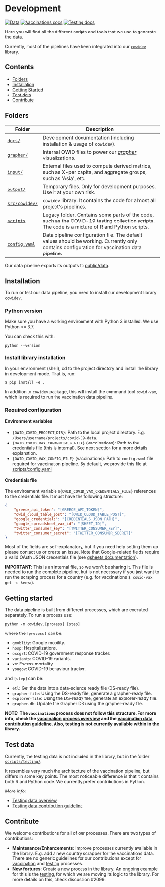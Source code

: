 # Development
[![Data](https://img.shields.io/badge/go_to-public_data-purple)](../../../public/data/)
[![Vaccinations docs](https://img.shields.io/badge/vaccination-docs-0055ff)](docs/vaccinations/README.md)
[![Testing docs](https://img.shields.io/badge/testing-docs-0055ff)](scripts/testing/README.md)

Here you will find all the different scripts and tools that we use to generate [the
data](https://github.com/owid/covid-19-data/tree/master/public/data). 

Currently, most of the  pipelines have been integrated into our [`cowidev`](src/cowidev) library.


## Contents

- [Folders](#folders)
- [Installation](#installation)
- [Getting Started](#getting-started)
- [Test data](#test-data)
- [Contribute](#contribute)

## Folders
|Folder|Description                  |
|------|-----------------------------|
|[`docs/`](docs)|Development documentation (including installation & usage of `cowidev`).|
|[`grapher/`](grapher)|Internal OWID files to power our [_grapher_](https://ourworldindata.org/owid-grapher) visualizations.|
|[`input/`](input)|External files used to compute derived metrics, such as X-per capita, and aggregate groups, such as 'Asia', etc.|
|[`output/`](output)|Temporary files. Only for development purposes. Use it at your own risk.|
|[`src/cowidev/`](src/cowidev)|`cowidev` library. It contains the code for almost all project's pipelines.|
|[`scripts`](scripts)|Legacy folder. Contains some parts of the code, such as the COVID-19 testing collection scripts. The code is a mixture of R and Python scripts.|
|[`config.yaml`](config.yaml)|Data pipeline configuration file. The default values should be working. Currently only contains configuration for vaccination data pipeline.|

Our data pipeline exports its outputs to [public/data](../public/data).


## Installation
To run or test our data pipeline, you need to install our development library `cowidev`.

### Python version
Make sure you have a working environment with Python 3 installed. We use Python >= 3.7.

You can check this with:

```
python --version
```

### Install library installation
In your environment (shell), cd to the project directory and install the library in development mode. That is, run:

```
$ pip install -e .
```

In addition to `cowidev` package, this will install the command tool `cowid-vax`, which is required
to run the vaccination data pipeline.

### Required configuration

#### Environment variables
- `{OWID_COVID_PROJECT_DIR}`: Path to the local project directory. E.g. `/Users/username/projects/covid-19-data`.
- `{OWID_COVID_VAX_CREDENTIALS_FILE}` (vaccinations): Path to the credentials file (this is internal). See next section
  for a more details explanation.
- `{OWID_COVID_VAX_CONFIG_FILE}` (vaccinations): Path to `config.yaml` file required for vaccination pipeline. By
  default, we provide this file at [scripts/config.yaml](../../scripts/config.yaml)

#### Credentials file
The environment variable `${OWID_COVID_VAX_CREDENTIALS_FILE}` references to the credentials file. It must have the following structure:

```json
{
    "greece_api_token": "[GREECE_API_TOKEN]",
    "owid_cloud_table_post": "[OWID_CLOUD_TABLE_POST]",
    "google_credentials": "[CREDENTIALS_JSON_PATH]",
    "google_spreadsheet_vax_id": "[SHEET_ID]",
    "twitter_consumer_key": "[TWITTER_CONSUMER_KEY]",
    "twitter_consumer_secret": "[TWITTER_CONSUMER_SECRET]"
}
```

Most of the fields are self-explanatory, but if you need help setting them up please contact us or create an issue. Note
that Google-related fields require a valid OAuth JSON credentials file (see [gsheets documentation](https://gsheets.readthedocs.io/en/stable/#quickstart)).

**IMPORTANT**: This is an internal file, so we won't be sharing it. This file is needed to run the complete pipeline, but is
not necessary if you just want to run the scraping process for a country (e.g. for vaccinations `$ cowid-vax get -c
kenya`).


## Getting started
The data pipeline is built from different processes, which are executed separately. To run a process use:

```
python -m cowidev.[process] [step]
```

where the `[process]` can be:

- `gmoblity`: Google mobility.
- `hosp`: Hospitalizations.
- `oxcgrt`: COVID-19 government response tracker.
- `variants`: COVID-19 variants.
- `xm`: Excess mortality.
- `yougov`: COVID-19 behaviour tracker.


and `[step]` can be:

- `etl`: Get the data into a data-science ready file (DS-ready file).
- `grapher-file`: Using the DS-ready file, generate a grapher-ready file.
- `explorer-file`: Using the DS-ready file, generate an explorer-ready file.
- `grapher-db`: Update the Grapher DB using the grapher-ready file.


**NOTE: The `vaccinations` process does not follow this structure. For more info, check the [vaccination process
overview](scripts/docs/vaccinations/README.md) and the [vaccination data contribution guideline](scripts/docs/vaccinations/CONTRIBUTE.md). Also, testing is not currently available within in the library.**

## Test data
Currently, the testing data is not included in the library, but in the folder [`scripts/testing/`](scripts/testing).

It resembles very much the architecture of the vaccination pipeline, but differs in some key points. The most noticeable
difference is that it contains both R and Python code. We currently prefer contributions in Python.


_More info:_
   - [Testing data overview](scripts/testing/README.md)
   - [Testing data contribution guideline](scripts/testing/CONTRIBUTE.md)

## Contribute
We welcome contributions for all of our processes. There are two types of contributions:

- **Maintenance/Enhancements**: Improve processes currently available in the library. E.g. add a new country scrapper for
  the vaccinations data. There are no generic guidelines for our contributions except for
  [vaccination](docs/vaccinations/CONTRIBUTE.md) and [testing](scripts/testing/CONTRIBUTE.md) processes.
- **New features**: Create a new process in the library. An ongoing example for this is the [testing](scripts/testing),
  for which we are moving its logic to the library. For more details on this, check discussion #2099.
